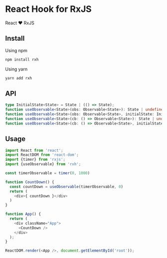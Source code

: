 # React Hook for RxJS

React ❤️  RxJS

## Install

Using npm

``` sh
npm install rxh
```

Using yarn

``` sh
yarn add rxh
```

## API

``` typescript
type InitialState<State> = State | (() => State);
function useObservable<State>(obs: Observable<State>): State | undefined;
function useObservable<State>(obs: Observable<State>, initialState: InitialState<State>): State;
function useObservable<State>(cb: () => Observable<State>): State | undefined;
function useObservable<State>(cb: () => Observable<State>, initialState: InitialState<State>): State;
```

## Usage

``` typescript
import React from 'react';
import ReactDOM from 'react-dom';
import {timer} from 'rxjs';
import {useObservable} from 'rxh';

const timerObservable = timer(0, 1000)

function CountDown() {
  const countDown = useObservable(timerObservable, 0)
  return (
    <div>{ countDown }</div>
  )
}

function App() {
  return (
    <div className="App">
      <CountDown />
    </div>
  );
}

ReactDOM.render(<App />, document.getElementById('root'));
```
